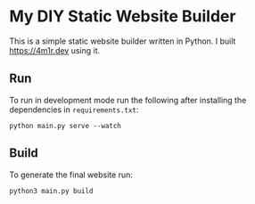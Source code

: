 # My DIY Static Website Builder

This is a simple static website builder written in Python. I built https://4m1r.dev using it.

## Run

To run in development mode run the following after installing the dependencies in `requirements.txt`:

```
python main.py serve --watch
```

## Build

To generate the final website run:

```
python3 main.py build
```
